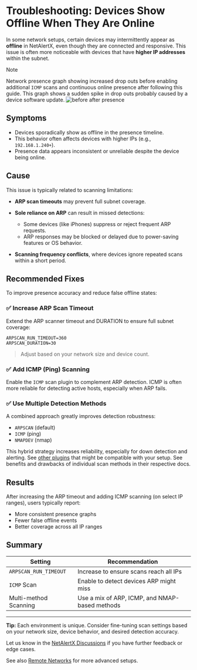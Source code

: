 # Troubleshooting: Devices Show Offline When They Are Online

In some network setups, certain devices may intermittently appear as **offline** in NetAlertX, even though they are connected and responsive. This issue is often more noticeable with devices that have **higher IP addresses** within the subnet.

> [!NOTE]
>
> Network presence graph showing increased drop outs before enabling additional `ICMP` scans and continuous online presence after following this guide. This graph shows a sudden spike in drop outs probably caused by a device software update.
> ![before after presence](./img/FIX_OFFLINE_DETECTION/presence_graph_before_after.png)

## Symptoms

* Devices sporadically show as offline in the presence timeline.
* This behavior often affects devices with higher IPs (e.g., `192.168.1.240+`).
* Presence data appears inconsistent or unreliable despite the device being online.

## Cause

This issue is typically related to scanning limitations:

* **ARP scan timeouts** may prevent full subnet coverage.
* **Sole reliance on ARP** can result in missed detections:

  * Some devices (like iPhones) suppress or reject frequent ARP requests.
  * ARP responses may be blocked or delayed due to power-saving features or OS behavior.

* **Scanning frequency conflicts**, where devices ignore repeated scans within a short period.

## Recommended Fixes

To improve presence accuracy and reduce false offline states:

### ✅ Increase ARP Scan Timeout

Extend the ARP scanner timeout and DURATION to ensure full subnet coverage:

```env
ARPSCAN_RUN_TIMEOUT=360
ARPSCAN_DURATION=30
```

> Adjust based on your network size and device count.

### ✅ Add ICMP (Ping) Scanning

Enable the `ICMP` scan plugin to complement ARP detection. ICMP is often more reliable for detecting active hosts, especially when ARP fails. 

### ✅ Use Multiple Detection Methods

A combined approach greatly improves detection robustness:

* `ARPSCAN` (default)
* `ICMP` (ping)
* `NMAPDEV` (nmap)

This hybrid strategy increases reliability, especially for down detection and alerting. See [other plugins](./PLUGINS.md) that might be compatible with your setup. See benefits and drawbacks of individual scan methods in their respective docs. 

## Results

After increasing the ARP timeout and adding ICMP scanning (on select IP ranges), users typically report:

* More consistent presence graphs
* Fewer false offline events
* Better coverage across all IP ranges

## Summary

| Setting               | Recommendation                                |
| --------------------- | --------------------------------------------- |
| `ARPSCAN_RUN_TIMEOUT` | Increase to ensure scans reach all IPs        |
| `ICMP` Scan           | Enable to detect devices ARP might miss       |
| Multi-method Scanning | Use a mix of ARP, ICMP, and NMAP-based methods |

---

**Tip:** Each environment is unique. Consider fine-tuning scan settings based on your network size, device behavior, and desired detection accuracy.

Let us know in the [NetAlertX Discussions](https://github.com/jokob-sk/NetAlertX/discussions) if you have further feedback or edge cases.

See also [Remote Networks](./REMOTE_NETWORKS.md) for more advanced setups. 